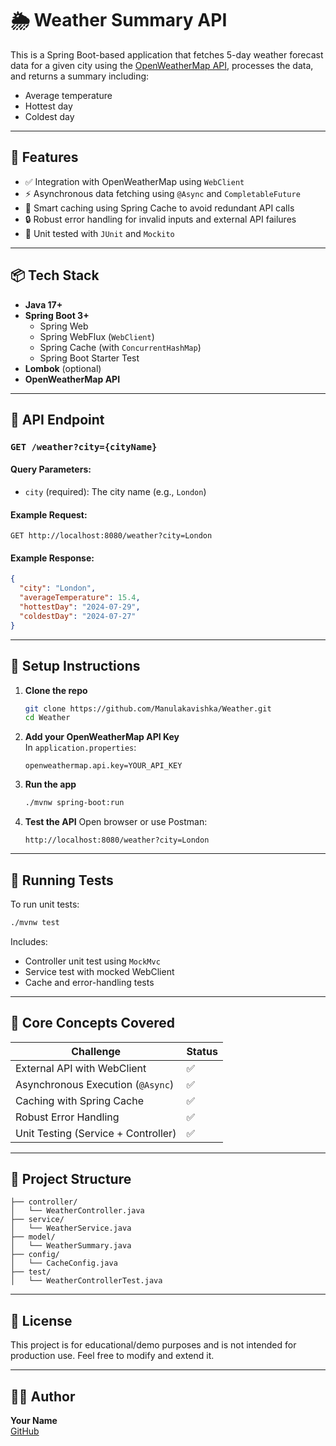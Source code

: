 # 🌦️ Weather Summary API

This is a Spring Boot-based application that fetches 5-day weather forecast data for a given city using the [OpenWeatherMap API](https://openweathermap.org/forecast5), processes the data, and returns a summary including:

- Average temperature
- Hottest day
- Coldest day

---

## 🚀 Features

- ✅ Integration with OpenWeatherMap using `WebClient`
- ⚡ Asynchronous data fetching using `@Async` and `CompletableFuture`
- 🧠 Smart caching using Spring Cache to avoid redundant API calls
- 🔒 Robust error handling for invalid inputs and external API failures
- 🧪 Unit tested with `JUnit` and `Mockito`

---

## 📦 Tech Stack

- **Java 17+**
- **Spring Boot 3+**
  - Spring Web
  - Spring WebFlux (`WebClient`)
  - Spring Cache (with `ConcurrentHashMap`)
  - Spring Boot Starter Test
- **Lombok** (optional)
- **OpenWeatherMap API**

---

## 📡 API Endpoint

### `GET /weather?city={cityName}`

#### Query Parameters:
- `city` (required): The city name (e.g., `London`)

#### Example Request:
```
GET http://localhost:8080/weather?city=London
```

#### Example Response:
```json
{
  "city": "London",
  "averageTemperature": 15.4,
  "hottestDay": "2024-07-29",
  "coldestDay": "2024-07-27"
}
```

---

## 🔧 Setup Instructions

1. **Clone the repo**  
   ```bash
   git clone https://github.com/Manulakavishka/Weather.git
   cd Weather
   ```

2. **Add your OpenWeatherMap API Key**  
   In `application.properties`:
   ```properties
   openweathermap.api.key=YOUR_API_KEY
   ```

3. **Run the app**
   ```bash
   ./mvnw spring-boot:run
   ```

4. **Test the API**
   Open browser or use Postman:
   ```
   http://localhost:8080/weather?city=London
   ```

---

## 🧪 Running Tests

To run unit tests:

```bash
./mvnw test
```

Includes:
- Controller unit test using `MockMvc`
- Service test with mocked WebClient
- Cache and error-handling tests

---

## 🧠 Core Concepts Covered

| Challenge             | Status |
|----------------------|--------|
| External API with WebClient | ✅ |
| Asynchronous Execution (`@Async`) | ✅ |
| Caching with Spring Cache | ✅ |
| Robust Error Handling | ✅ |
| Unit Testing (Service + Controller) | ✅ |

---

## 📁 Project Structure

```
├── controller/
│   └── WeatherController.java
├── service/
│   └── WeatherService.java
├── model/
│   └── WeatherSummary.java
├── config/
│   └── CacheConfig.java
├── test/
│   └── WeatherControllerTest.java
```

---

## 📜 License

This project is for educational/demo purposes and is not intended for production use. Feel free to modify and extend it.

---

## 👨‍💻 Author

**Your Name**  
[GitHub](https://github.com/Manulakavishka)
